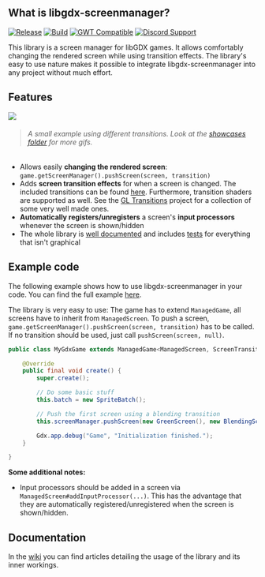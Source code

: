 ## What is libgdx-screenmanager?

[![Release](https://jitpack.io/v/crykn/libgdx-screenmanager.svg)](https://jitpack.io/#crykn/libgdx-screenmanager) [![Build](https://img.shields.io/github/actions/workflow/status/crykn/libgdx-screenmanager/build-and-test.yml?label=Build)](https://github.com/crykn/libgdx-screenmanager/actions) [![GWT Compatible](https://img.shields.io/badge/GWT-compatible-informational)](https://github.com/crykn/libgdx-screenmanager/wiki/How-to-get-it-working-with-GWT) [![Discord Support](https://img.shields.io/discord/348229412858101762?logo=discord&label=Support)](https://discord.com/channels/348229412858101762/1169354297830547628)

This library is a screen manager for libGDX games. It allows comfortably changing the rendered screen while using transition effects. The library's easy to use nature makes it possible to integrate libgdx-screenmanager into any project without much effort.

## Features

![](https://raw.githubusercontent.com/crykn/libgdx-screenmanager/master/showcase/gl_transitions_2.gif)
> ###### A small example using different transitions. Look at the [showcases folder](https://github.com/crykn/libgdx-screenmanager/tree/master/showcase) for more gifs.

* Allows easily **changing the rendered screen**: `game.getScreenManager().pushScreen(screen, transition)`
* Adds **screen transition effects** for when a screen is changed. The included transitions can be found [here](https://github.com/crykn/libgdx-screenmanager/wiki/Available-transitions). Furthermore, transition shaders are supported as well. See the [GL Transitions](https://gl-transitions.com/gallery) project for a collection of some very well made ones.
* **Automatically registers/unregisters** a screen's **input processors** whenever the screen is shown/hidden
* The whole library is [well documented](https://github.com/crykn/libgdx-screenmanager/wiki) and includes [tests](https://github.com/crykn/libgdx-screenmanager/tree/master/src/test/java) for  everything that isn't graphical

## Example code

The following example shows how to use libgdx-screenmanager in your code. You can find the full example [here](https://github.com/crykn/libgdx-screenmanager/tree/master/src/example). 

The library is very easy to use: The game has to extend `ManagedGame`, all screens have to inherit from `ManagedScreen`. To push a screen, `game.getScreenManager().pushScreen(screen, transition)` has to be called. If no transition should be used, just call `pushScreen(screen, null)`.

```java
public class MyGdxGame extends ManagedGame<ManagedScreen, ScreenTransition> {

	@Override
	public final void create() {
		super.create();

		// Do some basic stuff
		this.batch = new SpriteBatch();

		// Push the first screen using a blending transition
		this.screenManager.pushScreen(new GreenScreen(), new BlendingScreenTransition(batch, 1F));

		Gdx.app.debug("Game", "Initialization finished.");
	}

}
```

**Some additional notes:**

* Input processors should be added in a screen via `ManagedScreen#addInputProcessor(...)`. This has the advantage that they are automatically registered/unregistered when the screen is shown/hidden.


## Documentation

In the [wiki](https://github.com/crykn/libgdx-screenmanager/wiki) you can find articles detailing the usage of the library and its inner workings.
